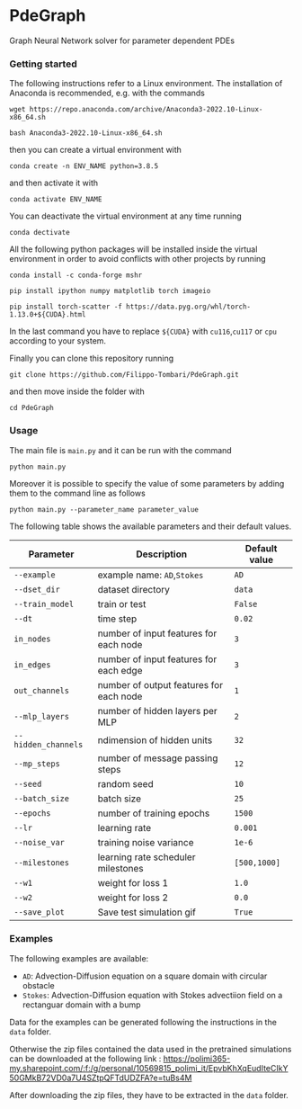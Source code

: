 # PdeGraph
Graph Neural Network solver for parameter dependent PDEs
### Getting started
The following instructions refer to a Linux environment. The installation of Anaconda is recommended, e.g. with the commands

`wget https://repo.anaconda.com/archive/Anaconda3-2022.10-Linux-x86_64.sh`

`bash Anaconda3-2022.10-Linux-x86_64.sh`

then you can create a virtual environment with

`conda create -n ENV_NAME python=3.8.5`

and then activate it with 

`conda activate ENV_NAME`

You can deactivate the virtual environment at any time running

`conda dectivate`

All the following python packages will be installed inside the virtual environment in order to avoid conflicts with other projects by running

`conda install -c conda-forge mshr`

`pip install ipython numpy matplotlib torch imageio`

`pip install torch-scatter -f https://data.pyg.org/whl/torch-1.13.0+${CUDA}.html`

In the last command you have to replace `${CUDA}` with `cu116`,`cu117` or `cpu` according to your system.

Finally you can clone this repository running

`git clone https://github.com/Filippo-Tombari/PdeGraph.git`

and then move inside the folder with

`cd PdeGraph`

### Usage

The main file is `main.py` and it can be run with the command 

`python main.py`    

Moreover it is possible to specify the value of some parameters by adding them to the command line as follows

`python main.py --parameter_name parameter_value`

The following table shows the available parameters and their default values.

| Parameter           | Description                             | Default value |
|---------------------|-----------------------------------------|---------------|
| `--example`         | example name: `AD`,`Stokes`             | `AD`          |
| `--dset_dir`        | dataset directory                       | `data`        |
| `--train_model`     | train or test                           | `False`       |
| `--dt`              | time step                               | `0.02`        |
| `in_nodes`          | number of input features for each node  | `3`           |
| `in_edges`          | number of input features for each edge  | `3`           |
| `out_channels`      | number of output features for each node | `1`           |
| `--mlp_layers`      | number of hidden layers per MLP         | `2`           |
| `--hidden_channels` | ndimension of hidden units              | `32`          |
| `--mp_steps`        | number of message passing steps         | `12`          |
| `--seed`            | random seed                             | `10`          |
| `--batch_size`      | batch size                              | `25`          |
| `--epochs`          | number of training epochs               | `1500`        |
| `--lr`              | learning rate                           | `0.001`       |
| `--noise_var`       | training noise variance                 | `1e-6`        |
| `--milestones`      | learning rate scheduler milestones      | `[500,1000]`  |
| `--w1`              | weight for loss 1                       | `1.0`         |
| `--w2`              | weight for loss 2                       | `0.0`         |
| `--save_plot`       | Save test simulation gif                | `True`        |

### Examples

The following examples are available:

- `AD`: Advection-Diffusion equation on a square domain with circular obstacle
- `Stokes`: Advection-Diffusion equation with Stokes advectiion field on a rectanguar domain with a bump

Data for the examples can be generated following the instructions in the `data` folder.

Otherwise the zip files contained the data used in the pretrained simulations can be downloaded at the following
link : https://polimi365-my.sharepoint.com/:f:/g/personal/10569815_polimi_it/EpvbKhXqEudIteCIkY50GMkB72VD0a7U4SZtpQFTdUDZFA?e=tuBs4M

After downloading the zip files, they have to be extracted in the `data` folder.